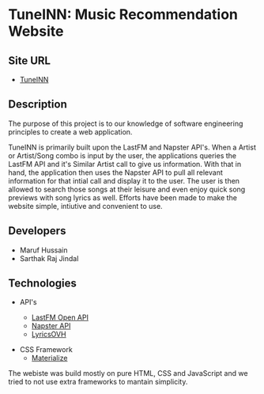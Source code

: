 
# TuneINN: Music Recommendation Website

## Site URL

- [TuneINN](https://sarthakrajjindal.github.io/)

## Description

The purpose of this project is to our knowledge of software engineering principles to create a web application. 

TuneINN is primarily built upon the LastFM and Napster API's. When a Artist or Artist/Song combo is input by the user, the applications queries the LastFM API and it's Similar Artist call to give us information. With that in hand, the application then uses the Napster API to pull all relevant information for that intial call and display it to the user. The user is then allowed to search those songs at their leisure and even enjoy quick song previews with song lyrics as well. Efforts have been made to make the website simple, intiutive and convenient to use. 

## Developers

- Maruf Hussain
- Sarthak Raj Jindal 

## Technologies

- API's

  - [LastFM Open API](https://www.last.fm/api/)
  - [Napster API](https://developer.napster.com/)
  - [LyricsOVH](https://lyricsovh.docs.apiary.io/#)

* CSS Framework
  - [Materialize](https://materializecss.com/)

The webiste was build mostly on pure HTML, CSS and JavaScript and we tried to not use extra frameworks to mantain simplicity. 

